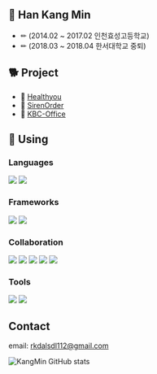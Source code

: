 ## 🐶 Han Kang Min  
+ ✏ (2014.02 ~ 2017.02 인천효성고등학교)
+ ✏ (2018.03 ~ 2018.04 한서대학교 중퇴)

## 🐕 Project  
+ 🙂 [Healthyou](https://github.com/rkdalsdl98/healthyou-app)
+ 🙂 [SirenOrder](https://github.com/rkdalsdl98/sirenorder-server)
+ 🙂 [KBC-Office](https://harpsharp.com/)

## 🧧 Using  
### Languages  
<img src="https://img.shields.io/badge/typescript-3178C6?style=for-the-badge&logo=typescript&logoColor=white"> <img src="https://img.shields.io/badge/javascript-F7DF1E?style=for-the-badge&logo=javascript&logoColor=black">    
### Frameworks  
<img src="https://img.shields.io/badge/nestjs-E0234E?style=for-the-badge&logo=nestjs&logoColor=white"> <img src="https://img.shields.io/badge/nextjs-000000?style=for-the-badge&logo=nextdotjs&logoColor=white">  
### Collaboration  
<img src="https://img.shields.io/badge/github-181717?style=for-the-badge&logo=github&logoColor=white"> <img src="https://img.shields.io/badge/notion-000000?style=for-the-badge&logo=notion&logoColor=white"> <img src="https://img.shields.io/badge/figma-F24E1E?style=for-the-badge&logo=figma&logoColor=white"> <img src="https://img.shields.io/badge/swagger-85EA2D?style=for-the-badge&logo=swagger&logoColor=white"> <img src="https://img.shields.io/badge/figma-F24E1E?style=for-the-badge&logo=figma&logoColor=white">  
### Tools  
<img src="https://img.shields.io/badge/vscode-007ACC?style=for-the-badge&logo=visualstudiocode&logoColor=white"> <img src="https://img.shields.io/badge/insomnia-4000BF?style=for-the-badge&logo=insomnia&logoColor=white">  

## Contact  
email: rkdalsdl112@gmail.com  

![KangMin GitHub stats](https://github-readme-stats.vercel.app/api?username=rkdalsdl98&show_icons=true&theme=dark)
